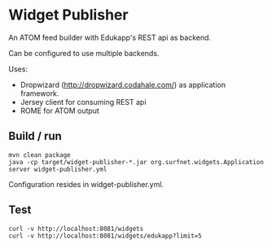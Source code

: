 Widget Publisher
==========
An ATOM feed builder with Edukapp's REST api as backend.

Can be configured to use multiple backends.

Uses:

- Dropwizard (http://dropwizard.codahale.com/) as application framework.
- Jersey client for consuming REST api
- ROME for ATOM output

## Build / run
    mvn clean package
    java -cp target/widget-publisher-*.jar org.surfnet.widgets.Application server widget-publisher.yml
Configuration resides in widget-publisher.yml.

## Test
    curl -v http://localhost:8081/widgets
    curl -v http://localhost:8081/widgets/edukapp?limit=5
